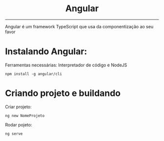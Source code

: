 <h1 align="center"> Angular</h1>

---

Angular é um framework TypeScript que usa da componentização ao seu favor

<h1>Instalando Angular:</h1>

Ferramentas necessárias: Interpretador de código e NodeJS
```
npm install -g angular/cli
```

<h1>Criando projeto e buildando</h1>

Criar projeto:
```
ng new NomeProjeto
```
Rodar pojeto:
```
ng serve
```
